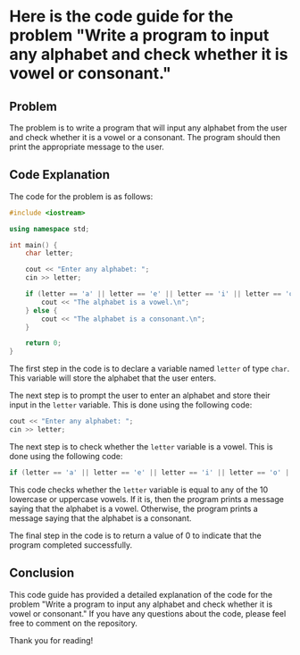 # Here is the code guide for the problem "Write a program to input any alphabet and check whether it is vowel or consonant."

## Problem

The problem is to write a program that will input any alphabet from the user and check whether it is a vowel or a consonant. The program should then print the appropriate message to the user.

## Code Explanation

The code for the problem is as follows:

```c++
#include <iostream>

using namespace std;

int main() {
    char letter;

    cout << "Enter any alphabet: ";
    cin >> letter;

    if (letter == 'a' || letter == 'e' || letter == 'i' || letter == 'o' || letter == 'u' || letter == 'A' || letter == 'E' || letter == 'I' || letter == 'O' || letter == 'U') {
        cout << "The alphabet is a vowel.\n";
    } else {
        cout << "The alphabet is a consonant.\n";
    }

    return 0;
}
```

The first step in the code is to declare a variable named `letter` of type `char`. This variable will store the alphabet that the user enters.

The next step is to prompt the user to enter an alphabet and store their input in the `letter` variable. This is done using the following code:

```c++
cout << "Enter any alphabet: ";
cin >> letter;
```

The next step is to check whether the `letter` variable is a vowel. This is done using the following code:

```c++
if (letter == 'a' || letter == 'e' || letter == 'i' || letter == 'o' || letter == 'u' || letter == 'A' || letter == 'E' || letter == 'I' || letter == 'O' || letter == 'U') {
```

This code checks whether the `letter` variable is equal to any of the 10 lowercase or uppercase vowels. If it is, then the program prints a message saying that the alphabet is a vowel. Otherwise, the program prints a message saying that the alphabet is a consonant.

The final step in the code is to return a value of 0 to indicate that the program completed successfully.

## Conclusion

This code guide has provided a detailed explanation of the code for the problem "Write a program to input any alphabet and check whether it is vowel or consonant." If you have any questions about the code, please feel free to comment on the repository.

Thank you for reading!